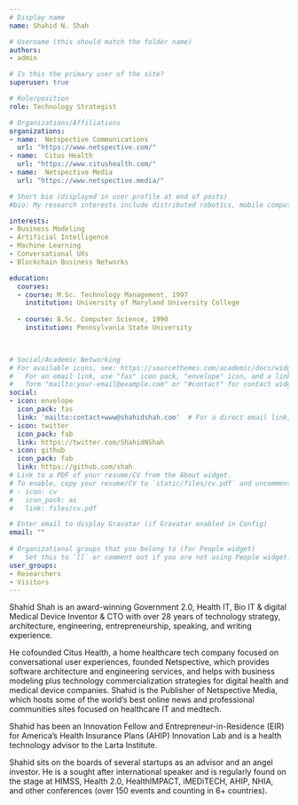 ```yaml
---
# Display name
name: Shahid N. Shah

# Username (this should match the folder name)
authors:
- admin

# Is this the primary user of the site?
superuser: true

# Role/position
role: Technology Strategist

# Organizations/Affiliations
organizations:
- name:  Netspective Communications
  url: "https://www.netspective.com/"
- name:  Citus Health
  url: "https://www.citushealth.com/"
- name:  Netspective Media
  url: "https://www.netspective.media/"

# Short bio (displayed in user profile at end of posts)
#bio: My research interests include distributed robotics, mobile computing and programmable matter.

interests:
- Business Modeling
- Artificial Intelligence
- Machine Learning
- Conversational UXs
- Blockchain Business Networks

education:
  courses:
  - course: M.Sc. Technology Management, 1997
    institution: University of Maryland University College
    
  - course: B.Sc. Computer Science, 1990
    institution: Pennsylvania State University
    


# Social/Academic Networking
# For available icons, see: https://sourcethemes.com/academic/docs/widgets/#icons
#   For an email link, use "fas" icon pack, "envelope" icon, and a link in the
#   form "mailto:your-email@example.com" or "#contact" for contact widget.
social:
- icon: envelope
  icon_pack: fas
  link: 'mailto:contact+www@shahidshah.com'  # For a direct email link, use "mailto:test@example.org".
- icon: twitter
  icon_pack: fab
  link: https://twitter.com/ShahidNShah
- icon: github
  icon_pack: fab
  link: https://github.com/shah
# Link to a PDF of your resume/CV from the About widget.
# To enable, copy your resume/CV to `static/files/cv.pdf` and uncomment the lines below.  
# - icon: cv
#   icon_pack: ai
#   link: files/cv.pdf

# Enter email to display Gravatar (if Gravatar enabled in Config)
email: ""
  
# Organizational groups that you belong to (for People widget)
#   Set this to `[]` or comment out if you are not using People widget.  
user_groups:
- Researchers
- Visitors
---
```


Shahid Shah is an award-winning Government 2.0, Health IT, Bio IT & digital Medical Device Inventor & CTO with over 28 years of technology strategy, architecture, engineering, entrepreneurship, speaking, and writing experience.

He cofounded Citus Health, a home healthcare tech company focused on conversational user experiences, founded Netspective, which provides software architecture and engineering services, and helps with business modeling plus technology commercialization strategies for digital health and medical device companies. Shahid is the Publisher of Netspective Media, which hosts some of the world’s best online news and professional communities sites focused on healthcare IT and medtech.

Shahid has been an Innovation Fellow and Entrepreneur-in-Residence (EIR) for America’s Health Insurance Plans (AHIP) Innovation Lab and is a health technology advisor to the Larta Institute.

Shahid sits on the boards of several startups as an advisor and an angel investor. He is a sought after international speaker and is regularly found on the stage at HIMSS, Health 2.0, HealthIMPACT, iMEDiTECH, AHIP, NHIA, and other conferences (over 150 events and counting in 6+ countries). 
